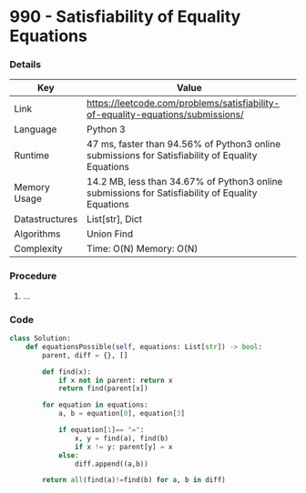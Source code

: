 # 990 - Satisfiability of Equality Equations

### Details

| Key | Value |
| --- | ----- |
| Link | https://leetcode.com/problems/satisfiability-of-equality-equations/submissions/
| Language | Python 3
| Runtime | 47 ms, faster than 94.56% of Python3 online submissions for Satisfiability of Equality Equations
| Memory Usage | 14.2 MB, less than 34.67% of Python3 online submissions for Satisfiability of Equality Equations
| Datastructures | List[str], Dict
| Algorithms | Union Find
| Complexity | Time: O(N) Memory: O(N)

### Procedure

1. ...

### Code

```python
class Solution:
    def equationsPossible(self, equations: List[str]) -> bool:
        parent, diff = {}, []

        def find(x):
            if x not in parent: return x
            return find(parent[x])

        for equation in equations:
            a, b = equation[0], equation[3]

            if equation[1]== "=":
                x, y = find(a), find(b)
                if x != y: parent[y] = x
            else:    
                diff.append((a,b))

        return all(find(a)!=find(b) for a, b in diff)
```
